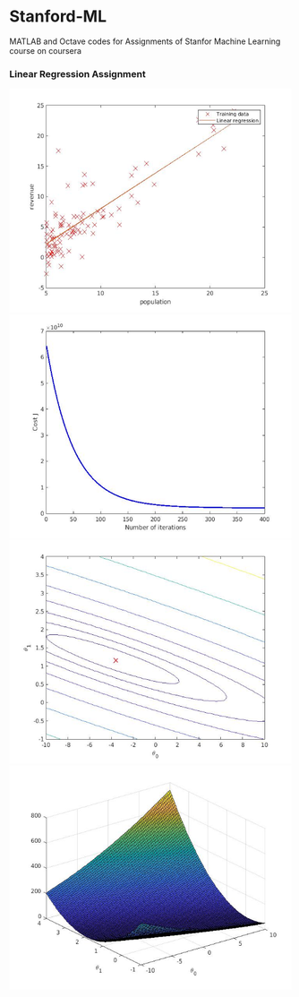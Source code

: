 # Stanford-ML
MATLAB and Octave codes for Assignments of Stanfor Machine Learning course on coursera

### Linear Regression Assignment
<img src="https://github.com/therrshan/Stanford-ML/blob/master/machine-learning-ex1/Images/3.jpg" alt="" width="700" height="400">
<img src="https://github.com/therrshan/Stanford-ML/blob/master/machine-learning-ex1/Images/4.jpg" alt="" width="700" height="400">
<img src="https://github.com/therrshan/Stanford-ML/blob/master/machine-learning-ex1/Images/2.jpg" alt="" width="700" height="400">
<img src="https://github.com/therrshan/Stanford-ML/blob/master/machine-learning-ex1/Images/1.jpg" alt="" width="700" height="400">

